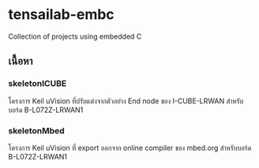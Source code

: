 # tensailab-embc
Collection of projects using embedded C

## เนื้อหา
### skeletonICUBE
โครงการ Keil uVision ที่ปรับแต่งจากตัวอย่าง End node ของ I-CUBE-LRWAN สำหรับบอร์ด B-L072Z-LRWAN1

### skeletonMbed
โครงการ Keil uVision ที่ export ออกจาก online compiler ของ mbed.org สำหรับบอร์ด B-L072Z-LRWAN1

